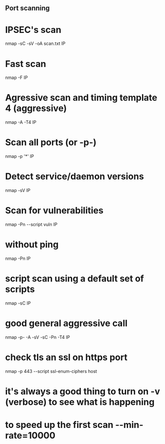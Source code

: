 ## Port scanning

# IPSEC's scan
nmap -sC -sV -oA scan.txt IP

# Fast scan
nmap -F IP

# Agressive scan and timing template 4 (aggressive)
nmap -A -T4 IP

# Scan all ports (or -p-)
nmap -p '*' IP

# Detect service/daemon versions
nmap -sV IP

# Scan for vulnerabilities
nmap -Pn --script vuln IP

# without ping
nmap -Pn IP

# script scan using a default set of scripts
nmap -sC IP

# good general aggressive call
nmap -p- -A -sV -sC -Pn -T4 IP

# check tls an ssl on https port
nmap -p 443 --script ssl-enum-ciphers host

# it's always a good thing to turn on -v (verbose) to see what is happening

# to speed up the first scan --min-rate=10000
